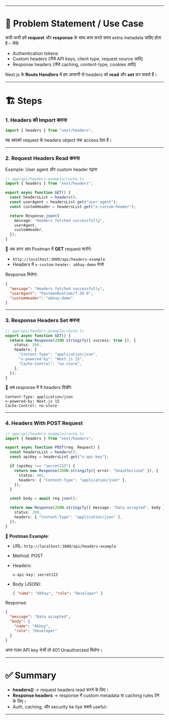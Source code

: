
---

# 📌 Problem Statement / Use Case

कभी-कभी हमें **request** और **response** के साथ काम करते समय extra metadata चाहिए होता है – जैसे:

* Authentication tokens
* Custom headers (जैसे API keys, client type, request source आदि)
* Response headers (जैसे caching, content-type, cookies आदि)

Next.js के **Route Handlers** में हम आसानी से headers को **read** और **set** कर सकते हैं।

---

# 🏗️ Steps

### 1. Headers को Import करना

```ts
import { headers } from "next/headers";
```

यह आपको request के headers object तक access देता है।

---

### 2. Request Headers Read करना

Example: User agent और custom header पढ़ना

```ts
// app/api/headers-example/route.ts
import { headers } from "next/headers";

export async function GET() {
  const headersList = headers();
  const userAgent = headersList.get("user-agent");
  const customHeader = headersList.get("x-custom-header");

  return Response.json({
    message: "Headers fetched successfully",
    userAgent,
    customHeader,
  });
}
```

📌 अब अगर आप Postman में **GET** request मारोगे:

* `http://localhost:3000/api/headers-example`
* Headers में `x-custom-header: abhay-demo` भेजो

Response मिलेगा:

```json
{
  "message": "Headers fetched successfully",
  "userAgent": "PostmanRuntime/7.39.0",
  "customHeader": "abhay-demo"
}
```

---

### 3. Response Headers Set करना

```ts
// app/api/headers-example/route.ts
export async function GET() {
  return new Response(JSON.stringify({ success: true }), {
    status: 200,
    headers: {
      "Content-Type": "application/json",
      "x-powered-by": "Next.js 15",
      "Cache-Control": "no-store",
    },
  });
}
```

📌 अब response में ये headers दिखेंगे:

```
Content-Type: application/json
x-powered-by: Next.js 15
Cache-Control: no-store
```

---

### 4. Headers With POST Request

```ts
// app/api/headers-example/route.ts
import { headers } from "next/headers";

export async function POST(req: Request) {
  const headersList = headers();
  const apiKey = headersList.get("x-api-key");

  if (apiKey !== "secret123") {
    return new Response(JSON.stringify({ error: "Unauthorized" }), {
      status: 401,
      headers: { "Content-Type": "application/json" },
    });
  }

  const body = await req.json();

  return new Response(JSON.stringify({ message: "Data accepted", body }), {
    status: 200,
    headers: { "Content-Type": "application/json" },
  });
}
```

📌 **Postman Example**:

* URL: `http://localhost:3000/api/headers-example`
* Method: POST
* Headers:

  ```
  x-api-key: secret123
  ```
* Body (JSON):

  ```json
  { "name": "Abhay", "role": "Developer" }
  ```

Response:

```json
{
  "message": "Data accepted",
  "body": {
    "name": "Abhay",
    "role": "Developer"
  }
}
```

अगर गलत API key भेजी तो 401 Unauthorized मिलेगा।

---

# ✅ Summary

* **headers()** → request headers read करने के लिए।
* **Response headers** → response में custom metadata या caching rules देने के लिए।
* Auth, caching, और security ke liye सबसे useful।

---

